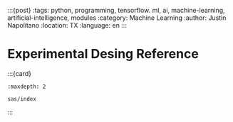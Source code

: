 :::{post}
:tags: python, programming, tensorflow. ml, ai, machine-learning, artificial-intelligence, modules
:category: Machine Learning
:author: Justin Napolitano
:location: TX
:language: en
:::



# Experimental Desing Reference

:::{card}

```{toctree}
:maxdepth: 2

sas/index
```
:::

